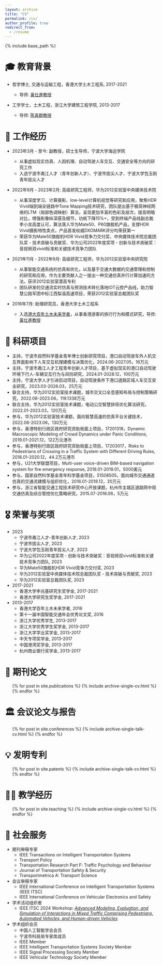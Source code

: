 ```yaml
---
layout: archive
title: "CV"
permalink: /cv/
author_profile: true
redirect_from:
  - /resume
---
```


{% include base_path %}

🎓 教育背景
======
* 哲学博士, 交通与运输工程，香港大学土木工程系, 2017-2021
  * 导师: [黃仕進教授](https://www.civil.hku.hk/scwong/)

* 工学学士，土木工程，浙江大学建筑工程学院, 2013-2017
  * 导师: [陈喜群教授](https://person.zju.edu.cn/xiqun)

💼 工作经历
======
* 2023年3月 - 至今: 副教授，硕士生导师，宁波大学海运学院
  * 从事虚拟现实仿真、人因机理、自动驾驶人车交互、交通安全等方向的研究工作
  * 入选宁波市甬江人才（青年创新人才）、宁波市拔尖人才、宁波大学包玉刚青年拔尖人才

* 2022年9月 - 2023年2月: 高级研究工程师，华为2012实验室中央媒体技术院
  * 从事深度学习、计算摄影、low-level计算机视觉等研究和应用，聚焦HDR Vivid端到端全链路中Tone Mapping技术研究，团队提出基于极简神经网络的LTM（局部色调映射）算法，呈现更加丰富的色彩及层次，提高明暗对比，增强影像纵深感及细节，功耗下降15%+，受到终端产品线副总裁李小龙高度认可，算法落入华为Mate50、P60旗舰机产品，支撑HDR Vivid摄影特性卖点，产品首发权威DXOMARK评分均荣获第一
  * 荣获华为Mate50旗舰机HDR Vivid竞争力交付奖、中央媒体技术院总裁团队奖 - 技术突破与贡献奖、华为公司2022年度奖项 - 创新与技术突破奖：音视频双vivid标准和关键技术竞争力团队

* 2021年11月 - 2022年9月: 高级研究工程师，华为2012实验室中央研究院
  * 从事智能交通系统的仿真和优化，以及基于交通大数据的交通管理和控制的研究和应用，作为主要贡献人之一提出一种交通仿真并行计算加速的方法，获评2012实验室潜高专利
  * 团队研发的交通流实时仿真与预测技术转化落地IOT云控产品线，助力智慧公路军团中标江西梨温高速项目，荣获2012实验室总裁团队奖
    
* 2016年7月: 助理研究员，香港大学土木工程系
  * 入选[港大百年土木未来学者](https://www.civil.hku.hk/hkuccfs/)，从事香港游客的旅行行为和模式研究，导师: [黃仕進教授](https://www.civil.hku.hk/scwong/)


📁 科研项目
======
  * 主持，宁波市自然科学基金青年博士创新研究项目，港口自动驾驶车外人机交互界面影响下人车交互机理建模与决策优化，2024.06-2027.05，16万元
  * 主持，宁波市甬江人才工程青年创新人才项目，基于虚拟现实的港口自动驾驶环境下行人-车辆交互行为与风险研究，2024.01-2028.12，100万元
  * 主持，宁波大学人才引进启动项目，自动驾驶条件下港口道路区域人车交互安全研究，2023.03-2026.03，25万元
  * 联合主持，华为2012实验室技术课题，城市交叉口全息感知布局与控制策略研究，2022.08-2023.06，119.1338万元
  * 联合主持，华为2012实验室技术课题，电动公交智慧排班优化算法研究，2022.01-2023.03，120万元
  * 参与，华为2012实验室技术课题，面向智慧高速的仿真平台关键技术，2022.06-2023.06，130万元
  * 参与，香港特别行政区政府研究资助局面上项目，17201318，Dynamic Macroscopic Modeling of Crowd Dynamics under Panic Conditions, 2019.01-2021.12，122万元港币
  * 参与，香港特别行政区政府研究资助局面上项目，17203017，Risks to Pedestrians of Crossing in a Traffic System with Different Driving Rules, 2018.01-2020.12，44.2万元港币
  * 参与，U21大学联盟项目，Multi-user voice-driven BIM-based navigation system for fire emergency response, 2018.01-2019.01，5000美元
  * 参与，国家自然科学基金青年科学基金项目，51508505，面向城市交通通道仿真的交通流建模与组织优化，2016.01-2018.12，20万元
  * 参与，浙江省智能交通工程技术研究中心开放课题，杭州市主城区道路网中观交通仿真及综合管控优化策略研究，2015.07-2016.06，5万元
  
🎖 荣誉与奖项
======
* 2023
  * 宁波市甬江人才-青年创新人才, 2023
  * 宁波市拔尖人才, 2023
  * 宁波大学包玉刚青年拔尖人才, 2023
  * 华为公司2022年度奖项 - 创新与技术突破奖：音视频双vivid标准和关键技术竞争力团队, 2023
  * 华为Mate50旗舰机HDR Vivid竞争力交付奖, 2023
  * 华为2012实验室中央媒体技术院总裁团队奖 - 技术突破与贡献奖, 2023
  * 华为2012实验室总裁团队奖, 2023
* 2017-2021
  * 香港大学李兆基研究生奖学金, 2017-2021
  * 香港大学研究生奖学金, 2017-2021
* 2013-2017
  * 香港大学百年土木未来学者, 2016
  * 第十一届中国智能交通年会优秀论文奖, 2016
  * 浙江大学优秀学生, 2013-2017
  * 浙江大学优秀学生奖学金, 2013-2017
  * 浙江大学学业奖学金, 2013-2017
  * 中天专项奖学金, 2013-2017
  * 中国港湾奖学金, 2013-2017
  * 杭州商业银行奖学金, 2013-2017
    
📄 期刊论文
======
  <ul>{% for post in site.publications %}
    {% include archive-single-cv.html %}
  {% endfor %}</ul>
  
🏛️ 会议论文与报告
======
  <ul>{% for post in site.conferences %}
    {% include archive-single-talk-cv.html %}
  {% endfor %}</ul>

💡 发明专利
======
  <ul>{% for post in site.patents %}
    {% include archive-single-talk-cv.html %}
  {% endfor %}</ul>
  
👨‍🏫 教学经历
======
  <ul>{% for post in site.teaching %}
    {% include archive-single-cv.html %}
  {% endfor %}</ul>
  
🤝 社会服务
======
* 期刊审稿专家
  * IEEE Transactions on Intelligent Transportation Systems
  * Transport Policy
  * Transportation Research Part F: Traffic Psychology and Behaviour
  * Journal of Transportation Safety & Security
  * Transportmetrica A: Transport Science
* 会议审稿专家
  * IEEE International Conference on Intelligent Transportation Systems (IEEE ITSC)
  * IEEE International Conference on Vehicular Electronics and Safety
* 学术活动组织者
  * IEEE ITSC 2024 Workshop: [*Advanced Modeling, Evaluation, and Simulation of Interactions in Mixed Traffic Comprising Pedestrians, Automated Vehicles, and Human-driven Vehicles*](https://sites.google.com/view/workshop-itsc-2024/)
* 学术组织会员
  * 中国人工智能学会会员
  * 宁波市科技局专家库成员
  * IEEE Member
  * IEEE Intelligent Transportation Systems Society Member
  * IEEE Signal Processing Society Member
  * IEEE Vehicular Technology Society Member
